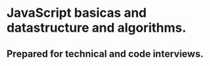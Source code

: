 # JavaScript basicas and datastructure and algorithms.

## Prepared for technical and code interviews.
